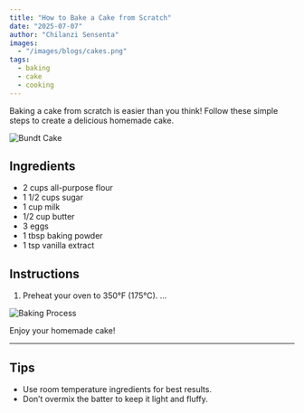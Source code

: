```yaml
---
title: "How to Bake a Cake from Scratch"
date: "2025-07-07"
author: "Chilanzi Sensenta"
images:
  - "/images/blogs/cakes.png"
tags:
  - baking
  - cake
  - cooking
---
```


Baking a cake from scratch is easier than you think!
Follow these simple steps to create a delicious homemade cake.

![Bundt Cake](https://images.pexels.com/photos/9194505/pexels-photo-9194505.jpeg)

## Ingredients

- 2 cups all-purpose flour
- 1 1/2 cups sugar
- 1 cup milk
- 1/2 cup butter
- 3 eggs
- 1 tbsp baking powder
- 1 tsp vanilla extract

## Instructions

1. Preheat your oven to 350°F (175°C).
...

![Baking Process](https://images.pexels.com/photos/407073/pexels-photo-407073.jpeg)

Enjoy your homemade cake!

---

## Tips

- Use room temperature ingredients for best results.
- Don’t overmix the batter to keep it light and fluffy.
